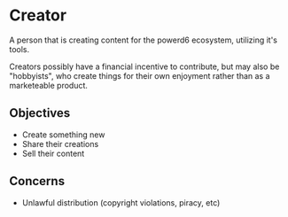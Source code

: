 # Creator

A person that is creating content for the powerd6 ecosystem, utilizing it's tools.

Creators possibly have a financial incentive to contribute, but may also be
"hobbyists", who create things for their own enjoyment rather than as a marketeable
product.

## Objectives

- Create something new
- Share their creations
- Sell their content

## Concerns

- Unlawful distribution (copyright violations, piracy, etc)
